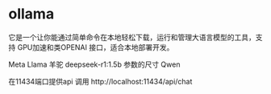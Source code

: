 # ollama

它是一个让你能通过简单命令在本地轻松下载，运行和管理大语言模型的工具，支持
GPU加速和类OPENAI 接口，适合本地部署开发。

Meta Llama 羊驼
deepseek-r1:1.5b   参数的尺寸
Qwen    

在11434端口提供api 调用
http://localhost:11434/api/chat